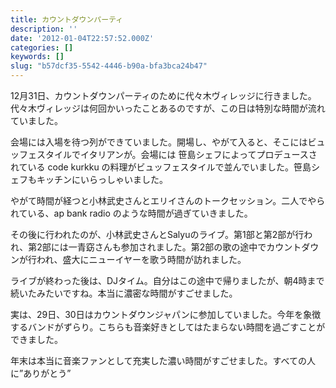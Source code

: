 ```yaml
---
title: カウントダウンパーティ
description: ''
date: '2012-01-04T22:57:52.000Z'
categories: []
keywords: []
slug: "b57dcf35-5542-4446-b90a-bfa3bca24b47"
---
```

12月31日、カウントダウンパーティのために代々木ヴィレッジに行きました。代々木ヴィレッジは何回かいったことあるのですが、この日は特別な時間が流れていました。

会場には入場を待つ列ができていました。開場し、やがて入ると、そこにはビュッフェスタイルでイタリアンが。会場には 笹島シェフによってプロデュースされている code kurkku の料理がビュッフェスタイルで並んでいました。笹島シェフもキッチンにいらっしゃいました。

やがて時間が経つと小林武史さんとエリイさんのトークセッション。二人でやられている、ap bank radio のような時間が過ぎていきました。

その後に行われたのが、小林武史さんとSalyuのライブ。第1部と第2部が行われ、第2部には一青窈さんも参加されました。第2部の歌の途中でカウントダウンが行われ、盛大にニューイヤーを歌う時間が訪れました。

ライブが終わった後は、DJタイム。自分はこの途中で帰りましたが、朝4時まで続いたみたいですね。本当に濃密な時間がすごせました。

実は、29日、30日はカウントダウンジャパンに参加していました。今年を象徴するバンドがずらり。こちらも音楽好きとしてはたまらない時間を過ごすことができました。

年末は本当に音楽ファンとして充実した濃い時間がすごせました。すべての人に”ありがとう”
